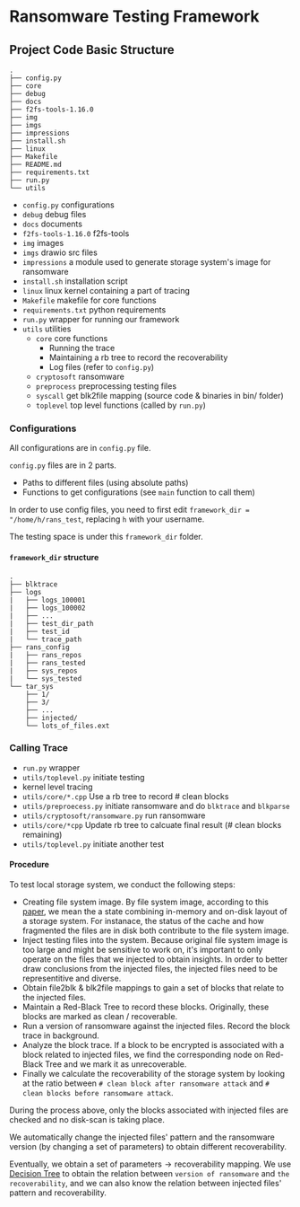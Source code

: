# Ransomware Testing Framework


## Project Code Basic Structure

```
.
├── config.py
├── core
├── debug
├── docs
├── f2fs-tools-1.16.0
├── img
├── imgs
├── impressions
├── install.sh
├── linux
├── Makefile
├── README.md
├── requirements.txt
├── run.py
└── utils
```

* `config.py` configurations
* `debug` debug files
* `docs` documents
* `f2fs-tools-1.16.0` f2fs-tools
* `img` images
* `imgs` drawio src files
* `impressions` a module used to generate storage system's image for ransomware
* `install.sh` installation script
* `linux` linux kernel containing a part of tracing
* `Makefile` makefile for core functions
* `requirements.txt` python requirements
* `run.py` wrapper for running our framework
* `utils` utilities
  * `core` core functions
    * Running the trace
    * Maintaining a rb tree to record the recoverability
    * Log files (refer to `config.py`)
  * `cryptosoft` ransomware
  * `preprocess` preprocessing testing files
  * `syscall` get blk2file mapping (source code & binaries in bin/ folder)
  * `toplevel` top level functions (called by `run.py`)


### Configurations

All configurations are in `config.py` file.

`config.py` files are in 2 parts. 

* Paths to different files (using absolute paths)
* Functions to get configurations (see `main` function to call them)

In order to use config files, you need to first edit `framework_dir = "/home/h/rans_test`, 
replacing `h` with your username. 

The testing space is under this `framework_dir` folder.

#### `framework_dir` structure

```
.
├── blktrace
├── logs
|   ├── logs_100001
|   ├── logs_100002
|   ├── ...
|   ├── test_dir_path
|   ├── test_id
|   └── trace_path
├── rans_config
|   ├── rans_repos
|   ├── rans_tested
|   ├── sys_repos
|   └── sys_tested
└── tar_sys
    ├── 1/
    ├── 3/
    ├── ...
    ├── injected/
    └── lots_of_files.ext
```

### Calling Trace

* `run.py` wrapper
* `utils/toplevel.py` initiate testing
* kernel level tracing
* `utils/core/*.cpp` Use a rb tree to record # clean blocks
* `utils/preproecess.py` initiate ransomware and do `blktrace` and `blkparse`
* `utils/cryptosoft/ransomware.py` run ransomware
* `utils/core/*cpp` Update rb tree to calcuate final result (# clean blocks remaining)
* `utils/toplevel.py` initiate another test

#### Procedure

To test local storage system, we conduct the following steps:
* Creating file system image. By file system image, according to this [paper](https://www.usenix.org/legacy/events/fast09/tech/full_papers/agrawal/agrawal.pdf), we mean the a state combining in-memory and on-disk layout of a storage system. For instanace, the status of the cache and how fragmented the files are in disk both contribute to the file system image. 
* Inject testing files into the system. Because original file system image is too large and might be sensitive to work on, it's important to only operate on the files that we injected to obtain insights. In order to better draw conclusions from the injected files, the injected files need to be representitive and diverse.
* Obtain file2blk & blk2file mappings to gain a set of blocks that relate to the injected files.
* Maintain a Red-Black Tree to record these blocks. Originally, these blocks are marked as clean / recoverable.
* Run a version of ransomware against the injected files. Record the block trace in background.
* Analyze the block trace. If a block to be encrypted is associated with a block related to injected files, we find the corresponding node on Red-Black Tree and we mark it as unrecoverable.
* Finally we calculate the recoverability of the storage system by looking at the ratio between `# clean block after ransomware attack` and `# clean blocks before ransomware attack`.

During the process above, only the blocks associated with injected files are checked and no disk-scan is taking place.

We automatically change the injected files' pattern and the ransomware version (by changing a set of parameters) to obtain different recoverability.

Eventually, we obtain a set of $\text{parameters} \rightarrow \text{recoverability}$ mapping. We use [Decision Tree](https://scikit-learn.org/stable/modules/tree.html) to obtain the relation between `version of ransomware` and `the recoverability`, and we can also know the relation between injected files' pattern and recoverability.